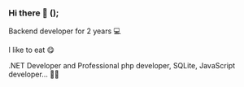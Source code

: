 ### Hi there 👋 <Developers/>();

Backend developer for 2 years 💻

I like to eat 😋

.NET Developer and Professional php developer, SQLite, JavaScript developer... 👨‍💻
